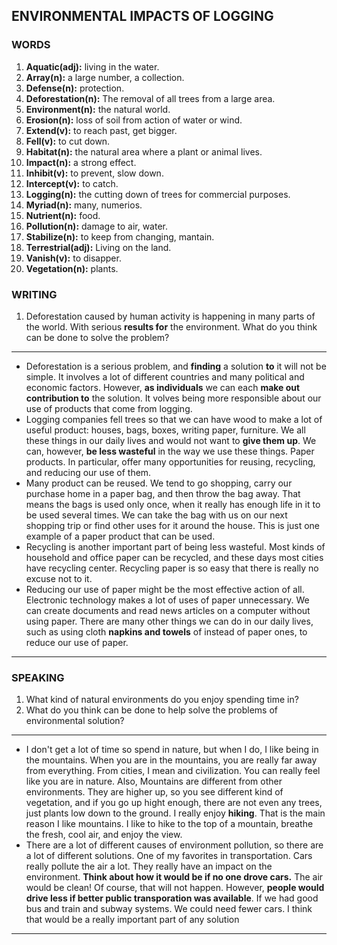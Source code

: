 ## ENVIRONMENTAL IMPACTS OF LOGGING
### WORDS

1. **Aquatic(adj):** living in the water.
2. **Array(n):** a large number, a collection.
3. **Defense(n):** protection.
4. **Deforestation(n):** The removal of all trees from a large area.
5. **Environment(n):** the natural world.
6. **Erosion(n):** loss of soil from action of water or wind.
7. **Extend(v):** to reach past, get bigger.
8. **Fell(v):** to cut down.
9. **Habitat(n):** the natural area where a plant or animal lives.
10. **Impact(n):** a strong effect.
11. **Inhibit(v):** to prevent, slow down.
12. **Intercept(v):** to catch.
13. **Logging(n):** the cutting down of trees for commercial purposes.
14. **Myriad(n):** many, numerios. 
15. **Nutrient(n):** food.
16. **Pollution(n):** damage to air, water.
17. **Stabilize(n):** to keep from changing, mantain.
18. **Terrestrial(adj):** Living on the land.
19. **Vanish(v):** to disapper.
20. **Vegetation(n):** plants.

### WRITING

1. Deforestation caused by human activity is happening in many parts of the world. With serious **results for** the environment. What do you think can be done to solve the problem?

---

* Deforestation is a serious problem, and **finding** a solution **to** it will not be simple. It involves a lot of different countries and many political and economic factors. However, **as individuals** we can each **make out** **contribution to** the solution. It volves being more responsible about our use of products that come from logging.
* Logging companies fell trees so that we can have wood to make a lot of useful product: houses, bags, boxes, writing paper, furniture. We all these things in our daily lives and would not want to **give them up**. We can, however, **be less wasteful** in the way we use these things. Paper products. In particular, offer many opportunities for reusing, recycling, and reducing our use of them.
* Many product can be reused. We tend to go shopping, carry our purchase home in a paper bag, and then throw the bag away. That means the bags is used only once, when it really has enough life in it to be used several times. We can take the bag with us on our next shopping trip or find other uses for it around the house. This is just one example of a paper product that can be used.
* Recycling is another important part of being less wasteful. Most kinds of household and office paper can be recycled, and these days most cities have recycling center. Recycling paper is so easy that there is really no excuse not to it.
* Reducing our use of paper might be the most effective action of all. Electronic technology makes a lot of uses of paper unnecessary. We can create documents and read news articles on a computer without using paper. There are many other things we can do in our daily lives, such as using cloth **napkins and towels** of instead of paper ones, to reduce our use of paper.


---

### SPEAKING

1. What kind of natural environments do you enjoy spending time in?
2. What do you think can be done to help solve the problems of environmental solution?

---

* I don't get a lot of time so spend in nature, but when I do, I like being in the mountains. When you are in the mountains, you are really far away from everything. From cities, I mean and civilization. You can really feel like you are in nature. Also, Mountains are different from other environments. They are higher up, so you see different kind of vegetation, and if you go up hight enough, there are not even any trees, just plants low down to the ground. I really enjoy **hiking**. That is the main reason I like mountains. I like to hike to the top of a mountain, breathe the fresh, cool air, and enjoy the view.
* There are a lot of different causes of environment pollution, so there are a lot of different solutions. One of my favorites in transportation. Cars really pollute the air a lot. They really have an impact on the environment. **Think about how it would be if no one drove cars.** The air would be clean! Of course, that will not happen. However, **people would drive less if better public transporation was available**. If we had good bus and train and subway systems. We could need fewer cars. I think that would be a really important part of any solution

---
